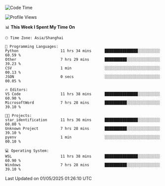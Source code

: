 <!--START_SECTION:waka-->
![Code Time](http://img.shields.io/badge/Code%20Time-2%2C735%20hrs%2056%20mins-blue)

![Profile Views](http://img.shields.io/badge/Profile%20Views-0-blue)

📊 **This Week I Spent My Time On** 

```text
🕑︎ Time Zone: Asia/Shanghai

💬 Programming Languages: 
Python                   11 hrs 34 mins      ███████████████░░░░░░░░░░   60.59 % 
Other                    7 hrs 29 mins       ██████████░░░░░░░░░░░░░░░   39.23 % 
CSV                      1 min               ░░░░░░░░░░░░░░░░░░░░░░░░░   00.13 % 
JSON                     0 secs              ░░░░░░░░░░░░░░░░░░░░░░░░░   00.05 % 

🔥 Editors: 
VS Code                  11 hrs 38 mins      ███████████████░░░░░░░░░░   60.90 % 
MicrosoftWord            7 hrs 28 mins       ██████████░░░░░░░░░░░░░░░   39.10 % 

🐱‍💻 Projects: 
star_identification      11 hrs 36 mins      ███████████████░░░░░░░░░░   60.80 % 
Unknown Project          7 hrs 28 mins       ██████████░░░░░░░░░░░░░░░   39.10 % 
pyenv                    1 min               ░░░░░░░░░░░░░░░░░░░░░░░░░   00.10 % 

💻 Operating System: 
WSL                      11 hrs 38 mins      ███████████████░░░░░░░░░░   60.90 % 
Windows                  7 hrs 28 mins       ██████████░░░░░░░░░░░░░░░   39.10 % 
```


 Last Updated on 01/05/2025 01:26:10 UTC
<!--END_SECTION:waka-->